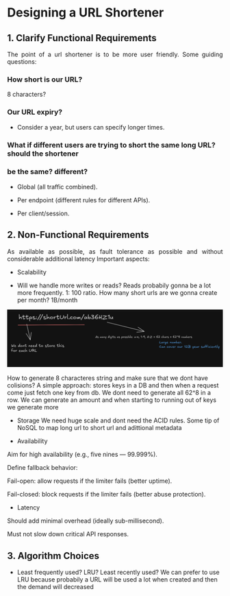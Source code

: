 # Designing a URL Shortener
## 1. Clarify Functional Requirements
<p align="justify"> The point of a url shortener is to be more user friendly. Some guiding questions: </p>

### How short is our URL?

8 characters?

### Our URL expiry?

- Consider a year, but users can specify longer times.

### What if different users are trying to short the same long URL? should the shortener
### be the same? different?

- Global (all traffic combined).

- Per endpoint (different rules for different APIs).

- Per client/session.

## 2. Non-Functional Requirements
<p align="justify"> As available as possible, as fault tolerance as possible and without considerable additional latency
Important aspects: </p>

- Scalability

- Will we handle more writes or reads? Reads probabily gonna be a lot more frequently. 
1: 100 ratio. How many short urls are we gonna create per month? 1B/month

![url](images/url.png)


How to generate 8 characteres string and make sure that we dont have colisions?
A simple approach: stores keys in a DB and then when a request come just fetch one key from db.
We dont need to generate all 62^8 in a row. We can generate an amount and when starting to running
out of keys we generate more

- Storage
We need huge scale and dont need the ACID rules. 
Some tip of NoSQL to map long url to short url and adittional metadata

- Availability

Aim for high availability (e.g., five nines — 99.999%).

Define fallback behavior:

Fail-open: allow requests if the limiter fails (better uptime).

Fail-closed: block requests if the limiter fails (better abuse protection).

- Latency

Should add minimal overhead (ideally sub-millisecond).

Must not slow down critical API responses.

## 3. Algorithm Choices

- Least frequently used? LRU? Least recently used?
We can prefer to use LRU because probabily a URL will be used a lot when created and then the demand will decreased
